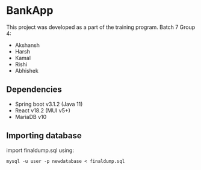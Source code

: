 # BankApp

This project was developed as a part of the training program.
Batch 7 Group 4:  
* Akshansh
* Harsh
* Kamal
* Rishi
* Abhishek


## Dependencies

* Spring boot v3.1.2 (Java 11)
* React v18.2 (MUI v5+)
* MariaDB v10

## Importing database

import finaldump.sql using:

```mysql -u user -p newdatabase < finaldump.sql```

